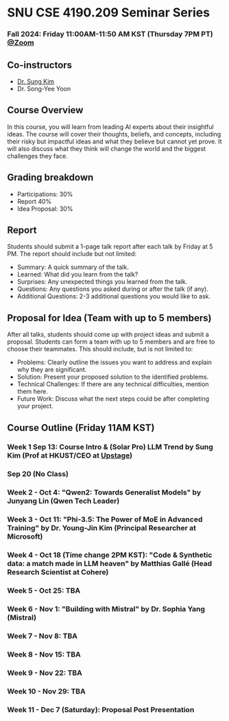 # SNU CSE 4190.209 Seminar Series

### Fall 2024: Friday 11:00AM-11:50 AM KST (Thursday 7PM PT) [@Zoom](https://snu-ac-kr.zoom.us/j/81289200560?pwd=ydj5ZDvLY5JpfVa4NZTdqQMM7m3jMt.1)

## Co-instructors

- [Dr. Sung Kim](https://scholar.google.com/citations?user=JE_m2UgAAAAJ&hl=en)
- Dr. Song-Yee Yoon

## Course Overview

In this course, you will learn from leading AI experts about their insightful ideas. The course will cover their thoughts, beliefs, and concepts, including their risky but impactful ideas and what they believe but cannot yet prove. It will also discuss what they think will change the world and the biggest challenges they face.

## Grading breakdown

- Participations: 30%
- Report 40%
- Idea Proposal: 30%

## Report

Students should submit a 1-page talk report after each talk by Friday at 5 PM. The report should include but not limited:

- Summary: A quick summary of the talk.
- Learned: What did you learn from the talk?
- Surprises: Any unexpected things you learned from the talk.
- Questions: Any questions you asked during or after the talk (if any).
- Additional Questions: 2-3 additional questions you would like to ask.

## Proposal for Idea (Team with up to 5 members)

After all talks, students should come up with project ideas and submit a proposal. Students can form a team with up to 5 members and are free to choose their teammates. This should include, but is not limited to:

- Problems: Clearly outline the issues you want to address and explain why they are significant.
- Solution: Present your proposed solution to the identified problems.
- Technical Challenges: If there are any technical difficulties, mention them here.
- Future Work: Discuss what the next steps could be after completing your project.

## Course Outline (Friday 11AM KST)

### Week 1 Sep 13: Course Intro & (Solar Pro) LLM Trend by Sung Kim (Prof at HKUST/CEO at [Upstage](https://upstage.ai))

### Sep 20 (No Class)

### Week 2 - Oct 4: "Qwen2: Towards Generalist Models" by Junyang Lin (Qwen Tech Leader)

### Week 3 - Oct 11: "Phi-3.5: The Power of MoE in Advanced Training" by Dr. Young-Jin Kim (Principal Researcher at Microsoft)

### Week 4 - Oct 18 (Time change 2PM KST): "Code & Synthetic data: a match made in LLM heaven" by Matthias Gallé (Head Research Scientist at Cohere)

### Week 5 - Oct 25: TBA

### Week 6 - Nov 1: "Building with Mistral" by Dr. Sophia Yang (Mistral)

### Week 7 - Nov 8: TBA

### Week 8 - Nov 15: TBA

### Week 9 - Nov 22: TBA

### Week 10 - Nov 29: TBA

### Week 11 - Dec 7 (Saturday): Proposal Post Presentation
